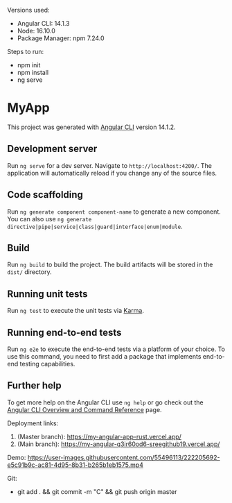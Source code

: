 Versions used:

- Angular CLI: 14.1.3
- Node: 16.10.0
- Package Manager: npm 7.24.0

Steps to run:

- npm init
- npm install
- ng serve

# MyApp

This project was generated with [Angular CLI](https://github.com/angular/angular-cli) version 14.1.2.

## Development server

Run `ng serve` for a dev server. Navigate to `http://localhost:4200/`. The application will automatically reload if you change any of the source files.

## Code scaffolding

Run `ng generate component component-name` to generate a new component. You can also use `ng generate directive|pipe|service|class|guard|interface|enum|module`.

## Build

Run `ng build` to build the project. The build artifacts will be stored in the `dist/` directory.

## Running unit tests

Run `ng test` to execute the unit tests via [Karma](https://karma-runner.github.io).

## Running end-to-end tests

Run `ng e2e` to execute the end-to-end tests via a platform of your choice. To use this command, you need to first add a package that implements end-to-end testing capabilities.

## Further help

To get more help on the Angular CLI use `ng help` or go check out the [Angular CLI Overview and Command Reference](https://angular.io/cli) page.

Deployment links:

1. (Master branch): https://my-angular-app-rust.vercel.app/
2. (Main branch): https://my-angular-q3ir60od6-sreegithub19.vercel.app/

Demo:
https://user-images.githubusercontent.com/55496113/222205692-e5c91b9c-ac81-4d95-8b31-b265b1eb1575.mp4

Git:

- git add . && git commit -m "C" && git push origin master
